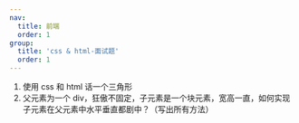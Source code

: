 ```yaml
---
nav:
  title: 前端
  order: 1
group:
  title: 'css & html-面试题'
  order: 1
---
```


1. 使用 css 和 html 话一个三角形
2. 父元素为一个 div，狂傲不固定，子元素是一个块元素，宽高一直，如何实现子元素在父元素中水平垂直都剧中？（写出所有方法）
